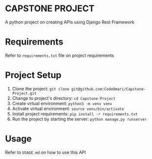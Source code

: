 # CAPSTONE PROJECT
A python project on creating APIs using Django Rest Framework

# Requirements
Refer to `requirements.txt` file on project requirements

# Project Setup
1. Clone the project: `git clone git@github.com:CodeOmari/Capstone-Project.git` 
2. Change to project's directory: `cd Capstone-Project`
3. Create virtual environment: `python3 -m venv venv`
4. Activate virtual environment: `source venv/bin/activate`
5. Install project requirements: `pip install -r requirements.txt`
6. Run the project by starting the server: `python manage.py runserver`

# Usage
Refer to `USAGE.md` on how to use this API